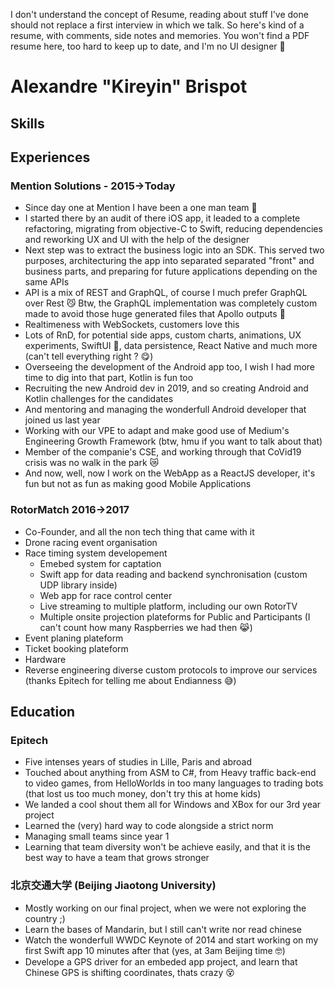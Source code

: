 I don't understand the concept of Resume, reading about stuff I've done should not replace a first interview in which we talk.
So here's kind of a resume, with comments, side notes and memories.
You won't find a PDF resume here, too hard to keep up to date, and I'm no UI designer 🙊

# Alexandre "Kireyin" Brispot

## Skills


## Experiences
### Mention Solutions - 2015->Today
- Since day one at Mention I have been a one man team 💪
- I started there by an audit of there iOS app, it leaded to a complete refactoring, migrating from objective-C to Swift, reducing dependencies and reworking UX and UI with the help of the designer
- Next step was to extract the business logic into an SDK. This served two purposes, architecturing the app into separated separated "front" and business parts, and preparing for future applications depending on the same APIs
- API is a mix of REST and GraphQL, of course I much prefer GraphQL over Rest 😼 Btw, the GraphQL implementation was completely custom made to avoid those huge generated files that Apollo outputs 🤢
- Realtimeness with WebSockets, customers love this
- Lots of RnD, for potential side apps, custom charts, animations, UX experiments, SwiftUI 🤩, data persistence, React Native and much more (can't tell everything right ? 😋)
- Overseeing the development of the Android app too, I wish I had more time to dig into that part, Kotlin is fun too
- Recruiting the new Android dev in 2019, and so creating Android and Kotlin challenges for the candidates
- And mentoring and managing the wonderfull Android developer that joined us last year
- Working with our VPE to adapt and make good use of Medium's Engineering Growth Framework (btw, hmu if you want to talk about that)
- Member of the companie's CSE, and working through that CoVid19 crisis was no walk in the park 😿
- And now, well, now I work on the WebApp as a ReactJS developer, it's fun but not as fun as making good Mobile Applications
 
### RotorMatch 2016->2017
- Co-Founder, and all the non tech thing that came with it
- Drone racing event organisation
- Race timing system developement
  - Emebed system for captation
  - Swift app for data reading and backend synchronisation (custom UDP library inside)
  - Web app for race control center
  - Live streaming to multiple platform, including our own RotorTV
  - Multiple onsite projection plateforms for Public and Participants (I can't count how many Raspberries we had then 😹)
 - Event planing plateform
 - Ticket booking plateform
 - Hardware
 - Reverse engineering diverse custom protocols to improve our services (thanks Epitech for telling me about Endianness 😅)

## Education
### Epitech
- Five intenses years of studies in Lille, Paris and abroad
- Touched about anything from ASM to C#, from Heavy traffic back-end to video games, from HelloWorlds in too many languages to trading bots (that lost us too much money, don't try this at home kids)
- We landed a cool  shout them all for Windows and XBox for our 3rd year project
- Learned the (very) hard way to code alongside a strict norm
- Managing small teams since year 1
- Learning that team diversity won't be achieve easily, and that it is the best way to have a team that grows stronger

### 北京交通大学 (Beijing Jiaotong University)
- Mostly working on our final project, when we were not exploring the country ;)
- Learn the bases of Mandarin, but I still can't write nor read chinese
- Watch the wonderfull WWDC Keynote of 2014 and start working on my first Swift app 10 minutes after that (yes, at 3am Beijing time 🤓)
- Develope a GPS driver for an embeded app project, and learn that Chinese GPS is shifting coordinates, thats crazy 😵
